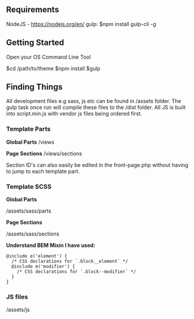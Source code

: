 ## Requirements

NodeJS - https://nodejs.org/en/
gulp: $npm install gulp-cli -g

## Getting Started

Open your OS Command Line Tool

$cd /path/to/theme
$npm install
$gulp

## Finding Things

All development files e.g sass, js etc can be found in /assets folder. The gulp task once run will compile these files to the /dist folder. All JS is built into script.min.js with vendor js files being ordered first.

### Template Parts

**Global Parts**
/views

**Page Sections**
/views/sections

Section ID's can also easily be edited in the front-page.php without having to jump to each template part.

### Template SCSS

**Global Parts**

/assets/sass/parts

**Page Sections**

/assets/sass/sections

**Understand BEM Mixin I have used:**

```
@include e('element') {
  /* CSS declarations for `.block__element` */
  @include m('modifier') {
    /* CSS declarations for `.block--modifier` */
  }
}
```

### JS files

/assets/js
